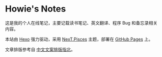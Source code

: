 # Howie's Notes

这是我的个人在线笔记，主要记载读书笔记、英文翻译、程序 Bug 和备忘录相关内容。

本站由 [Hexo](https://hexo.io/zh-cn/) 强力驱动，采用 [NexT.Pisces](https://theme-next.js.org/) 主题，部署在 [GitHub Pages](https://pages.github.com/) 上。

文章排版参考自 [中文文案排版指北](https://github.com/sparanoid/chinese-copywriting-guidelines/blob/master/README.zh-Hans.md)。
